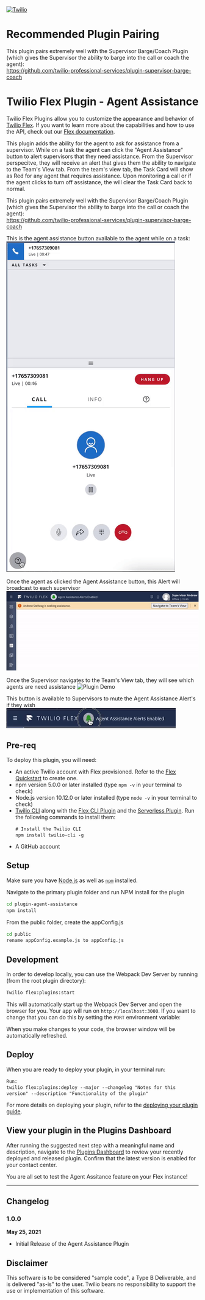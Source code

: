 <a  href="https://www.twilio.com">
<img  src="https://static0.twilio.com/marketing/bundles/marketing/img/logos/wordmark-red.svg"  alt="Twilio"  width="250"  />
</a>

# Recommended Plugin Pairing

This plugin pairs extremely well with the Supervisor Barge/Coach Plugin (which gives the Supervisor the ability to barge into the call or coach the agent):  
https://github.com/twilio-professional-services/plugin-supervisor-barge-coach


# Twilio Flex Plugin - Agent Assistance

Twilio Flex Plugins allow you to customize the appearance and behavior of [Twilio Flex](https://www.twilio.com/flex). If you want to learn more about the capabilities and how to use the API, check out our [Flex documentation](https://www.twilio.com/docs/flex).

This plugin adds the ability for the agent to ask for assistance from a supervisor.  While on a task the agent can click the "Agent Assistance" button to alert supervisors that they need assistance.  From the Supervisor perspecitve, they will receive an alert that gives them the ability to navigate to the Team's View tab.  From the team's view tab, the Task Card will show as Red for any agent that requires assistance.  Upon monitoring a call or if the agent clicks to turn off assistance, the will clear the Task Card back to normal.

This plugin pairs extremely well with the Supervisor Barge/Coach Plugin (which gives the Supervisor the ability to barge into the call or coach the agent):  
https://github.com/twilio-professional-services/plugin-supervisor-barge-coach

This is the agent assistance button available to the agent while on a task:
![Plugin Demo](https://github.com/aestellwag/plugin-agent-assistance/blob/main/Agent-Assistance-Demo-2.gif)

Once the agent as clicked the Agent Assistance button, this Alert will broadcast to each supervisor
![Plugin Demo](https://github.com/aestellwag/plugin-agent-assistance/blob/main/Agent-Assistance-Demo-3.gif)

Once the Supervisor navigates to the Team's View tab, they will see which agents are need assistance
![Plugin Demo](TBD)

This button is available to Supervisors to mute the Agent Assistance Alert's if they wish
![Plugin Demo](https://github.com/aestellwag/plugin-agent-assistance/blob/main/Agent-Assistance-Demo-1.gif)

## Pre-req

To deploy this plugin, you will need:

- An active Twilio account with Flex provisioned. Refer to the [Flex Quickstart](https://www.twilio.com/docs/flex/quickstart/flex-basics#sign-up-for-or-sign-in-to-twilio-and-create-a-new-flex-project") to create one.
- npm version 5.0.0 or later installed (type `npm -v` in your terminal to check)
- Node.js version 10.12.0 or later installed (type `node -v` in your terminal to check)
- [Twilio CLI](https://www.twilio.com/docs/twilio-cli/quickstart#install-twilio-cli) along with the [Flex CLI Plugin](https://www.twilio.com/docs/twilio-cli/plugins#available-plugins) and the [Serverless Plugin](https://www.twilio.com/docs/twilio-cli/plugins#available-plugins). Run the following commands to install them:
  ```
  # Install the Twilio CLI
  npm install twilio-cli -g
  ```
- A GitHub account

## Setup

Make sure you have [Node.js](https://nodejs.org) as well as [`npm`](https://npmjs.com) installed.

Navigate to the primary plugin folder and run NPM install for the plugin
```bash
cd plugin-agent-assistance
npm install
```

From the public folder, create the appConfig.js
```bash
cd public
rename appConfig.example.js to appConfig.js
```

## Development

In order to develop locally, you can use the Webpack Dev Server by running (from the root plugin directory):

```bash
Twilio flex:plugins:start
```

This will automatically start up the Webpack Dev Server and open the browser for you. Your app will run on `http://localhost:3000`. If you want to change that you can do this by setting the `PORT` environment variable:

When you make changes to your code, the browser window will be automatically refreshed.

## Deploy

When you are ready to deploy your plugin, in your terminal run:
```
Run: 
twilio flex:plugins:deploy --major --changelog "Notes for this version" --description "Functionality of the plugin"
```
For more details on deploying your plugin, refer to the [deploying your plugin guide](https://www.twilio.com/docs/flex/plugins#deploying-your-plugin).

## View your plugin in the Plugins Dashboard

After running the suggested next step with a meaningful name and description, navigate to the [Plugins Dashboard](https://flex.twilio.com/admin/) to review your recently deployed and released plugin. Confirm that the latest version is enabled for your contact center.

You are all set to test the Agent Assitance feature on your Flex instance!


---

## Changelog

### 1.0.0

**May 25, 2021**

- Initial Release of the Agent Assistance Plugin


## Disclaimer
This software is to be considered "sample code", a Type B Deliverable, and is delivered "as-is" to the user. Twilio bears no responsibility to support the use or implementation of this software.